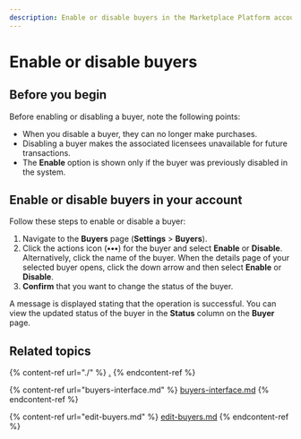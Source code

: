 ```yaml
---
description: Enable or disable buyers in the Marketplace Platform account.
---
```


# Enable or disable buyers

## Before you begin

Before enabling or disabling a buyer, note the following points:

* When you disable a buyer, they can no longer make purchases.&#x20;
* Disabling a buyer makes the associated licensees unavailable for future transactions.
* The **Enable** option is shown only if the buyer was previously disabled in the system.

## Enable or disable buyers in your account

Follow these steps to enable or disable a buyer:

1. Navigate to the **Buyers** page (**Settings** > **Buyers**).
2. Click the actions icon (**•••**) for the buyer and select **Enable** or **Disable**. Alternatively, click the name of the buyer. When the details page of your selected buyer opens, click the down arrow and then select **Enable** or **Disable**.&#x20;
3. **Confirm** that you want to change the status of the buyer.&#x20;

A message is displayed stating that the operation is successful. You can view the updated status of the buyer in the **Status** column on the **Buyer** page.

## Related topics

{% content-ref url="./" %}
[.](./)
{% endcontent-ref %}

{% content-ref url="buyers-interface.md" %}
[buyers-interface.md](buyers-interface.md)
{% endcontent-ref %}

{% content-ref url="edit-buyers.md" %}
[edit-buyers.md](edit-buyers.md)
{% endcontent-ref %}
